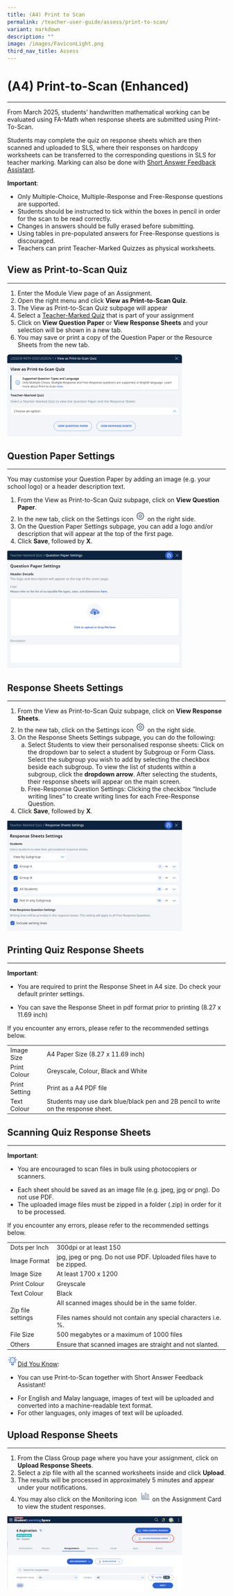 ```yaml
---
title: (A4) Print to Scan
permalink: /teacher-user-guide/assess/print-to-scan/
variant: markdown
description: ""
image: /images/FaviconLight.png
third_nav_title: Assess
---
```

<h1>(A4) Print-to-Scan (Enhanced)</h1><hr>
<p>From March 2025, students’ handwritten mathematical working can be evaluated using FA-Math when response sheets are submitted using Print-To-Scan.</p>
<p>Students may complete the quiz on response sheets which are then scanned and uploaded to SLS, where their responses on hardcopy worksheets can be transferred to the corresponding questions in SLS for teacher marking. Marking can also be done with <a target="_blank" href="/teacher-user-guide/assess/add-short-answer-feedback-assistant/"> Short Answer Feedback Assistant</a>.</p>
<p><b>Important</b>: </p><ul>
<li>Only Multiple-Choice, Multiple-Response and Free-Response questions are supported.</li>
<li>Students should be instructed to tick within the boxes in pencil in order for the scan to be read correctly.</li>
<li>Changes in answers should be fully erased before submitting.</li>
<li>Using tables in pre-populated answers for Free-Response questions is discouraged.</li>
	<li>Teachers can print Teacher-Marked Quizzes as physical worksheets.</li>
</ul>
<p></p>
<h2>View as Print-to-Scan Quiz</h2>
<hr>
<ol>
<li>Enter the Module View page of an Assignment.</li>
<li>Open the right menu and click <strong>View as Print-to-Scan Quiz</strong>.</li>
<li>The View as Print-to-Scan Quiz subpage will appear</li>
<li>Select a <a target="_blank" href="/teacher-user-guide/assess/mark-teacher-marked-quizzes/">Teacher-Marked Quiz</a> that is part of your assignment</li>
<li>Click on <strong>View Question Paper</strong> or <strong>View Response Sheets</strong> and your selection will be shown in a new tab.</li>
<li>You may save or print a copy of the Question Paper or the Resource Sheets from the new tab.</li>
</ol>
<img alt="Print-to-Scan" style="width: 80%;" src="/images/2Teacher/AS_Printtoscan.png">
<h2>Question Paper Settings</h2>
<hr>
<p>You may customise your Question Paper by adding an image (e.g. your school logo) or a header description text.</p>
<ol>
<li>From the View as Print-to-Scan Quiz subpage, click on <strong>View Question Paper</strong>.</li>
<li>In the new tab, click on the Settings icon <img style="width:1.5rem; display: inline;" src="/images/Icons/Settings24.svg"> on the right side.</li>
<li>On the Question Paper Settings subpage, you can add a logo and/or description that will appear at the top of the first page.</li>
<li>Click <strong>Save</strong>, followed by <strong>X</strong>.</li>
</ol>
<img alt="Print-to-Scan" style="width: 80%;" src="/images/2Teacher/AS_Printtoscan2.png">
<h2>Response Sheets Settings</h2>
<hr>
<ol>
<li>From the View as Print-to-Scan Quiz subpage, click on <strong>View Response Sheets</strong>.</li>
<li>In the new tab, click on the Settings icon <img style="width:1.5rem; display: inline;" src="/images/Icons/Settings24.svg"> on the right side.</li>
<li>On the Response Sheets Settings subpage, you can do the following:<ol style="list-style-type: lower-alpha"><li>Select Students to view their personalised response sheets: Click on the dropdown bar to select a student by Subgroup or Form Class. Select the subgroup you wish to add by selecting the checkbox beside each subgroup. To view the list of students within a subgroup, click the <strong>dropdown arrow</strong>. After selecting the students, their response sheets will appear on the main screen.</li>
<li>Free-Response Question Settings: Clicking the checkbox “Include writing lines” to create writing lines for each Free-Response Question.</li>
</ol>
</li>
<li>Click <strong>Save</strong>, followed by <strong>X</strong>.</li>
</ol>
<img alt="Print-to-Scan" style="width: 80%;" src="/images/2Teacher/AS_Printtoscan3.png">
<h2>Printing Quiz Response Sheets</h2>
<hr>
<p><b>Important</b>: </p>
<ul><li>
	<p>You are required to print the Response Sheet in A4 size. Do check your default printer settings.</p></li>
	<li>You can save the Response Sheet in pdf format prior to printing (8.27 x 11.69 inch)</li></ul>
<p>If you encounter any errors, please refer to the recommended settings below.</p>
<table>
<tbody>
<tr>
<td>Image Size</td>
<td>A4 Paper Size (8.27 x 11.69 inch)</td>
</tr>
<tr>
<td>Print Colour</td>
<td>Greyscale, Colour, Black and White</td>
</tr>
<tr>
<td>Print Setting</td>
<td>Print as a A4 PDF file</td>
</tr>
<tr>
<td>Text Colour</td>
<td>Students may use dark blue/black pen and 2B pencil to write on the response sheet.</td>
</tr>
</tbody>
</table>
<h2>Scanning Quiz Response Sheets</h2>
<hr>
<p><b>Important</b>: </p>
<ul><li>
	<p>You are encouraged to scan files in bulk using photocopiers or scanners.</p></li>
	<li>Each sheet should be saved as an image file (e.g. jpeg, jpg or png). Do not use PDF. </li>
	<li>The uploaded image files must be zipped in a folder (.zip) in order for it to be processed.</li></ul>
<p>If you encounter any errors, please refer to the recommended settings below.</p>
<table>
<tbody>
<tr><td>Dots per Inch</td>
<td>300dpi or at least 150</td>
</tr><tr>
<td>Image Format</td>
<td>jpg, jpeg or png. Do not use PDF. Uploaded files have to be zipped.</td>
</tr>
<tr>
<td>Image Size</td>
<td>At least 1700 x 1200</td>
</tr>
<tr>
<td>Print Colour</td>
<td>Greyscale</td>
</tr>
<tr>
<td>Text Colour</td>
<td>Black</td>
</tr>
<tr>
<td>Zip file settings</td>
<td>All scanned images should be in the same folder.<br><br>Files names should not contain any special characters i.e. %.</td>
</tr>
<tr>
<td>File Size</td>
<td>500 megabytes or a maximum of 1000 files</td>
</tr>
<tr>
<td>Others</td>
<td>Ensure that scanned images are straight and not slanted.</td>
</tr>
</tbody>
</table>
<u><img style="width:1.5rem; display: inline;" src="/images/Icons/Bulb32.svg">Did You Know</u>:
<ul><li>
	<p>You can use Print-to-Scan together with Short Answer Feedback Assistant!</p></li>
	<li>For English and Malay language, images of text will be uploaded and converted into a machine-readable text format.</li><li>For other languages, only images of text will be uploaded. </li></ul>
<h2>Upload Response Sheets</h2>
<hr>
<ol>
<li>From the Class Group page where you have your assignment, click on <strong>Upload Response Sheets</strong>.</li>
<li>Select a zip file with all the scanned worksheets inside and click <strong>Upload</strong>.</li>
<li>The results will be processed in approximately 5 minutes and appear under your notifications.</li>
<li>You may also click on the Monitoring icon&nbsp; <img style="width:1.5rem; display: inline;" src="/images/Icons/Monitor.svg"> on the Assignment Card to view the student responses.</li>
</ol>
<img alt="Print-to-Scan" style="width: 80%;" src="/images/2Teacher/AS_Printtoscan4.png">
